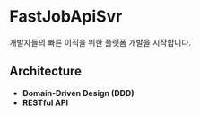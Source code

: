 # FastJobApiSvr

개발자들의 빠른 이직을 위한 플랫폼 개발을 시작합니다.

## Architecture

- **Domain-Driven Design (DDD)**
- **RESTful API**
